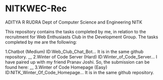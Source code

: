 # NITKWEC-Rec

ADITYA R RUDRA
Dept of Computer Science and Engineering
NITK
 
 
This repository contains the tasks completed by me, in relation to the recruitment for Web Enthusiasts Club in the Development Group.
The tasks completed by me are the following:  

1.Chatbot (Medium) ID:Web_Club_Chat_Bot...
  It is in the same github repository.
  ,,,
2.Winter of Code Server (Hard) ID:Winter_of_Code_Server...
  I have paired up with my friend Pranav Joshi.
  So, the submission can be found here:
  ,,,
3.Winter of Code Homepage (Easy) ID:NITK_Winter_Of_Code_Homepage...
  It is in the same github repository.
